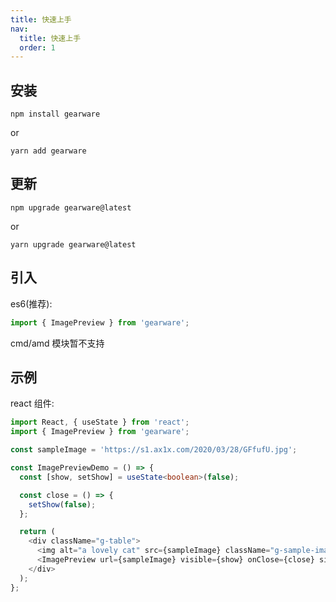 ```yaml
---
title: 快速上手
nav:
  title: 快速上手
  order: 1
---
```


## 安装

`npm install gearware`

or

`yarn add gearware`

## 更新

`npm upgrade gearware@latest`

or

`yarn upgrade gearware@latest`

## 引入

es6(推荐):

```ts
import { ImagePreview } from 'gearware';
```

cmd/amd 模块暂不支持

## 示例

react 组件:

```ts
import React, { useState } from 'react';
import { ImagePreview } from 'gearware';

const sampleImage = 'https://s1.ax1x.com/2020/03/28/GFfufU.jpg';

const ImagePreviewDemo = () => {
  const [show, setShow] = useState<boolean>(false);

  const close = () => {
    setShow(false);
  };

  return (
    <div className="g-table">
      <img alt="a lovely cat" src={sampleImage} className="g-sample-image" onClick={() => setShow(true)} />
      <ImagePreview url={sampleImage} visible={show} onClose={close} simpleMode={true} />
    </div>
  );
};
```
